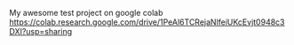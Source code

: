 My awesome test project on google colab
https://colab.research.google.com/drive/1PeAl6TCRejaNlfeiUKcEvjt0948c3DXI?usp=sharing
